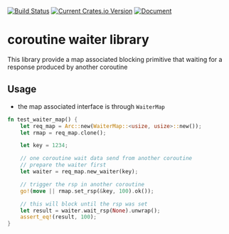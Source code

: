 [![Build Status](https://travis-ci.org/Xudong-Huang/may_waiter.svg?branch=master)](https://travis-ci.org/Xudong-Huang/may_waiter)
[![Current Crates.io Version](https://img.shields.io/crates/v/may_waiter.svg)](https://crates.io/crates/may_waiter)
[![Document](https://img.shields.io/badge/doc-may_waiter-green.svg)](https://docs.rs/may_waiter)
# coroutine waiter library

This library provide a map associated blocking primitive that waiting for a response produced by another coroutine


## Usage

* the map associated interface is through `WaiterMap`
```rust
fn test_waiter_map() {
    let req_map = Arc::new(WaiterMap::<usize, usize>::new());
    let rmap = req_map.clone();

    let key = 1234;

    // one coroutine wait data send from another coroutine
    // prepare the waiter first
    let waiter = req_map.new_waiter(key);

    // trigger the rsp in another coroutine
    go!(move || rmap.set_rsp(&key, 100).ok());

    // this will block until the rsp was set
    let result = waiter.wait_rsp(None).unwrap();
    assert_eq!(result, 100);
}
```
